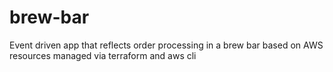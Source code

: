 # brew-bar
Event driven app that reflects order processing in a brew bar based on AWS resources managed via terraform and aws cli
